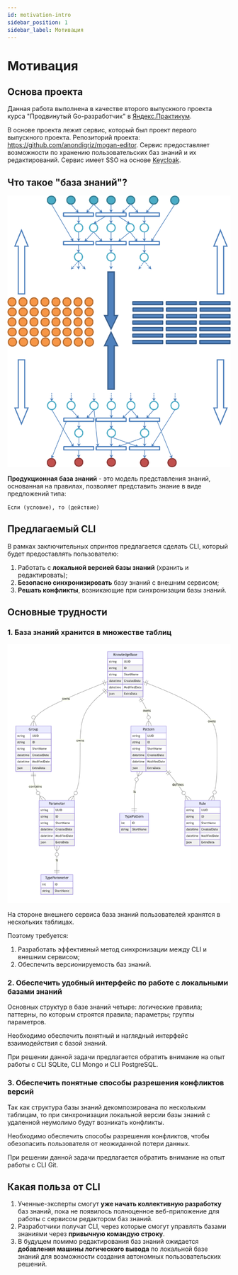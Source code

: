 ```yaml
---
id: motivation-intro
sidebar_position: 1
sidebar_label: Мотивация
---
```


# Мотивация

## Основа проекта

Данная работа выполнена в качестве второго выпускного проекта курса "Продвинутый Go-разработчик" в [Яндекс.Практикум](https://practicum.yandex.ru).

В основе проекта лежит сервис, который был проект первого выпускного проекта. Репозиторий проекта: https://github.com/anondigriz/mogan-editor. Сервис предоставляет возможности по хранению пользовательских баз знаний и их редактирований. Сервис имеет SSO на основе [Keycloak](https://www.keycloak.org/).

## Что такое "база знаний"?

![mivar-nets](images/mivar-nets.png)

**Продукционная база знаний** - это модель представления знаний, основанная на правилах, позволяет представить знание в виде предложений типа:

```shell
Если (условие), то (действие)
```

## Предлагаемый CLI

В рамках заключительных спринтов предлагается сделать CLI, который будет предоставлять пользователю:

1. Работать с **локальной версией базы знаний** (хранить и редактировать);
2. **Безопасно синхронизировать** базу знаний с внешним сервисом;
3. **Решать конфликты**, возникающие при синхронизации базы знаний.

## Основные трудности

### 1. База знаний хранится в множестве таблиц

![knowledge-base-db](images/knowledge-base-db.png)

На стороне внешнего сервиса база знаний пользователей хранятся в нескольких таблицах.

Поэтому требуется:

1. Разработать эффективный метод синхронизации между CLI и внешним сервисом;
2. Обеспечить версионируемость баз знаний.

### 2. Обеспечить удобный интерфейс по работе с локальными базами знаний

Основных структур в базе знаний четыре: логические правила; паттерны, по которым строятся правила; параметры; группы параметров.

Необходимо обеспечить понятный и наглядный интерфейс взаимодействия с базой знаний.

При решении данной задачи предлагается обратить внимание на опыт работы с CLI SQLite, CLI Mongo и CLI PostgreSQL.

### 3. Обеспечить понятные способы разрешения конфликтов версий

Так как структура базы знаний декомпозирована по нескольким таблицам, то при синхронизации локальной версии базы знаний с удаленной неумолимо будут возникать конфликты.

Необходимо обеспечить способы разрешения конфликтов, чтобы обезопасить пользователя от неожиданной потери данных.

При решении данной задачи предлагается обратить внимание на опыт работы с CLI Git.

## Какая польза от CLI

1. Ученные-эксперты смогут **уже начать коллективную разработку** баз знаний, пока не появилось полноценное веб-приложение для работы с сервисом редактором баз знаний.
2. Разработчики получат CLI, через которые смогут управлять базами знаниями через **привычную командую строку**.
3. В будущем помимо редактирования баз знаний ожидается **добавления машины логического вывода** по локальной базе знаний для возможности создания автономных пользовательских решений.
